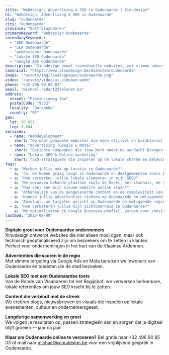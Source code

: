 ```yaml
---
title: "Webdesign, Advertising & SEO in Oudenaarde | Xinudesign"
h1: "Webdesign, Advertising & SEO in Oudenaarde"
slug: "oudenaarde"
city: "Oudenaarde"
province: "Oost-Vlaanderen"
primaryKeyword: "webdesign Oudenaarde"
secondaryKeywords:
  - "SEO Oudenaarde"
  - "SEA Oudenaarde"
  - "webdesigner Oudenaarde"
  - "lokale SEO Oudenaarde"
  - "Google Ads Oudenaarde"
description: "Xinudesign bouwt razendsnelle websites, zet slimme advertentiecampagnes op en versterkt jouw lokale vindbaarheid in Oudenaarde. Van het centrum tot de Vlaamse Ardennen: wij helpen je online groeien."
canonical: "https://www.xinudesign.be/diensten/oudenaarde"
image: "/assets/img/landingpages/oudenaarde.png"
video: "/assets/video/ai_videowm.webm"
phone: "+32 496 90 85 03"
email: "michael.redant2@telenet.be"
address:
  street: "Provincieweg 34a"
  postalCode: "9552"
  locality: "Borsbeke"
  country: "BE"
geo:
  lat: 50.851
  lng: 3.604
services:
  - name: "Webdevelopment"
    short: "Op maat gemaakte websites die even stijlvol en karaktervol zijn als Oudenaarde zelf."
  - name: "Advertising (Google & Meta)"
    short: "Gerichte campagnes die jouw merk onder de aandacht brengen bij inwoners van Oudenaarde en de Vlaamse Ardennen."
  - name: "Lokale SEO & Online marketing"
    short: "SEO-strategieën die inspelen op de lokale charme en beleving van Oudenaarde."
faqs:
  - q: "Werken jullie ook op locatie in Oudenaarde?"
    a: "Ja, we komen graag langs in Oudenaarde en deelgemeenten zoals Ename, Eine, Leupegem, Mater en Nederename."
  - q: "Hoe verwerken jullie lokale elementen in mijn SEO?"
    a: "We verweven bekende plaatsen zoals de Markt, het stadhuis, de Schelde en het Centrum Ronde van Vlaanderen in je contentstrategie."
  - q: "Hoe snel kan mijn nieuwe website online staan?"
    a: "Afhankelijk van de aangeleverde content en de complexiteit van het project is een lancering binnen 2–4 weken haalbaar."
  - q: "Kunnen jullie advertenties richten op Oudenaarde en omliggende gemeenten?"
    a: "Absoluut, we targeten gericht op Oudenaarde en omliggende regio’s zoals Ronse, Kluisbergen en Horebeke."
  - q: "Hoe verbeteren jullie mijn zichtbaarheid in Oudenaarde?"
    a: "We optimaliseren je Google Business-profiel, zorgen voor consistente bedrijfsgegevens en gebruiken zoekwoorden zoals 'webdesigner Oudenaarde' en 'SEO Oudenaarde'."
lastmod: "2025-08-09"
---
```


**Digitale groei voor Oudenaardse ondernemers**  
Xinudesign ontwerpt websites die niet alleen mooi ogen, maar ook technisch geoptimaliseerd zijn om bezoekers om te zetten in klanten. Perfect voor ondernemingen in het hart van de Vlaamse Ardennen.

**Advertenties die scoren in de regio**  
Met slimme targeting via Google Ads en Meta bereiken we inwoners van Oudenaarde én toeristen die de stad bezoeken.

**Lokale SEO met een Oudenaardse toets**  
Van de Ronde van Vlaanderen tot het Begijnhof: we verwerken herkenbare, lokale referenties om jouw SEO kracht bij te zetten.

**Content die verbindt met de streek**  
We creëren blogs, nieuwsbrieven en visuals die inspelen op lokale evenementen, cultuur en ondernemersgeest.

**Langdurige samenwerking en groei**  
We volgen je resultaten op, passen strategieën aan en zorgen dat je digitaal blijft groeien — jaar na jaar.

**Klaar om Oudenaarde online te veroveren?**
Bel gratis naar +32 496 90 85 03 of mail naar [michael@xinudesign.be](mailto:michael@xinudesign.be) voor een vrijblijvend gesprek in Oudenaarde.
